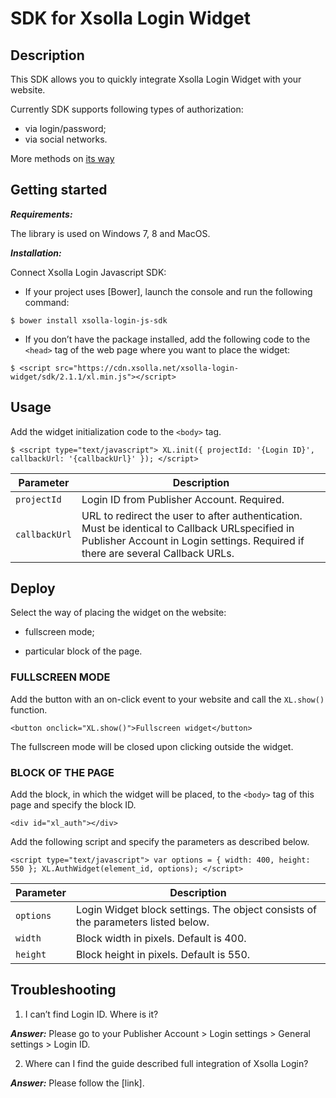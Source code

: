 # SDK for Xsolla Login Widget

Description
-----------

This SDK allows you to quickly integrate Xsolla Login Widget with your website.

Currently SDK supports following types of authorization:

- via login/password;
- via social networks.

More methods on [its way](http://link/)

Getting started
----------------

***Requirements:***

The library is used on Windows 7, 8 and MacOS.

***Installation:***

Connect Xsolla Login Javascript SDK:

+ If your project uses [Bower], launch the console and run the following command:

`$ bower install xsolla-login-js-sdk`

+ If you don’t have the package installed, add the following code to the `<head>` tag of the web page where you want to place the widget:

`$ <script src="https://cdn.xsolla.net/xsolla-login-widget/sdk/2.1.1/xl.min.js"></script>`

Usage
----------
Add the widget initialization code to the `<body>` tag.

`$ <script type="text/javascript">
XL.init({
  projectId: '{Login ID}',
  callbackUrl: '{callbackUrl}'
});
</script>`

|**Parameter**|**Description**|
|---------|-----------|
|`projectId`|Login ID from Publisher Account. Required.|
|`callbackUrl`|URL to redirect the user to after authentication. Must be identical to Callback URLspecified in Publisher Account in Login settings. Required if there are several Callback URLs.|

Deploy
-------

Select the way of placing the widget on the website:

+ fullscreen mode;

+ particular block of the page.

### FULLSCREEN MODE

Add the button with an on-click event to your website and call the `XL.show()` function.

`<button onclick="XL.show()">Fullscreen widget</button>`

The fullscreen mode will be closed upon clicking outside the widget.

### BLOCK OF THE PAGE

Add the block, in which the widget will be placed, to the `<body>` tag of this page and specify the block ID.
  
`<div id="xl_auth"></div>`

Add the following script and specify the parameters as described below.

`<script type="text/javascript">
var options = {
  width: 400,
  height: 550
};
XL.AuthWidget(element_id, options);
</script>`

|**Parameter**|**Description**|
|-------------|---------------|
|`options`|Login Widget block settings. The object consists of the parameters listed below.|
|`width`|Block width in pixels. Default is 400.|
|`height`|Block height in pixels. Default is 550.|

Troubleshooting
----------------

1.	I can’t find Login ID. Where is it?

***Answer:*** Please go to your Publisher Account > Login settings > General settings > Login ID.

2.	Where can I find the guide described full integration of Xsolla Login?

***Answer:*** Please follow the [link].

